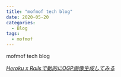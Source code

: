 ```yaml
---
title: "mofmof tech blog"
date: 2020-05-20
categories:
  - Blog
tags:
  - mofmof
---
```


mofmof tech blog

<cite>
  <a href="https://tech.mof-mof.co.jp/blog/heroku-rails-imagemagick/" target="_blank">Heroku x Railsで動的にOGP画像生成してみる</a>
</cite>
